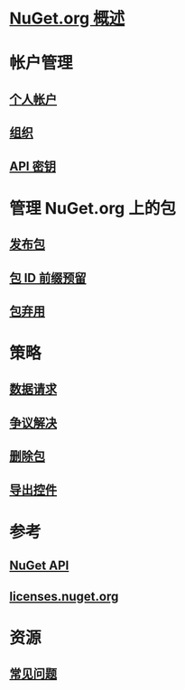 # [NuGet.org 概述](overview-nuget-org.md)
# 帐户管理
## [个人帐户](individual-accounts.md)
## [组织](organizations-on-nuget-org.md)
## [API 密钥](scoped-api-keys.md)
# 管理 NuGet.org 上的包
## [发布包](publish-a-package.md)
## [包 ID 前缀预留](id-prefix-reservation.md)
## [包弃用](deprecate-packages.md)
# 策略
## [数据请求](policies/Data-requests.md)
## [争议解决](policies/dispute-resolution.md)
## [删除包](policies/deleting-packages.md)
## [导出控件](policies/export-control.md)
# 参考
## [NuGet API](../api/overview.md)
## [licenses.nuget.org](licenses.nuget.org.md)
# 资源
## [常见问题](nuget-org-faq.md)
